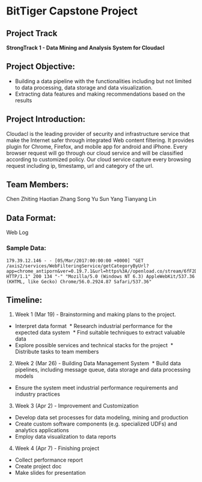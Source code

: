 # BitTiger Capstone Project
## Project Track
**Strong**__Track 1 - Data Mining and Analysis System for Cloudacl__

## Project Objective:
* Building a data pipeline with the functionalities including but not limited to data processing, data storage and data visualization.
* Extracting data features and making recommendations based on the results
## Project Introduction:
Cloudacl is the leading provider of security and infrastructure service
that make the Internet safer through integrated Web content filtering. It provides
plugin for Chrome, Firefox, and mobile app for android and iPhone. Every
browser request will go through our cloud service and will be classified according
to customized policy. Our cloud service capture every browsing request including
ip, timestamp, url and category of the url.

## Team Members:
Chen Zhiting
Haotian Zhang
Song Yu
Sun Yang
Tianyang Lin

## Data Format:
Web Log

### Sample Data:
~~~~
179.39.12.146 - - [05/Mar/2017:00:00:00 +0000] "GET /axis2/services/WebFilteringService/getCategoryByUrl?app=chrome_antiporn&ver=0.19.7.1&url=https%3A//openload.co/stream/6fF2Dk85Wqw%7E1488758111%7E179.39.0.0%7E99LJRJZj%3Fmime%3Dtrue&cat=unknown HTTP/1.1" 200 134 "-" "Mozilla/5.0 (Windows NT 6.3) AppleWebKit/537.36 (KHTML, like Gecko) Chrome/56.0.2924.87 Safari/537.36"
~~~~

## Timeline:

1. Week 1 (Mar 19) - Brainstorming and making plans to the project.
  * Interpret data format
  * Research industrial performance for the expected data system
  * Find suitable techniques to extract valuable data
  * Explore possible services and technical stacks for the project
  * Distribute tasks to team members
  
2. Week 2 (Mar 26) - Building Data Management System
  * Build data pipelines, including message queue, data storage and data processing models
  * Ensure the system meet industrial performance requirements and industry practices
 
3. Week 3 (Apr 2) - Improvement and Customization
  * Develop data set processes for data modeling, mining and production
  * Create custom software components (e.g. specialized UDFs) and analytics applications
  * Employ data visualization to data reports
  
4. Week 4 (Apr 7) - Finishing project
  * Collect performance report
  * Create project doc
  * Make slides for presentation
